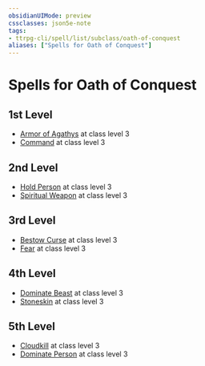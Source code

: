 ```yaml
---
obsidianUIMode: preview
cssclasses: json5e-note
tags:
- ttrpg-cli/spell/list/subclass/oath-of-conquest
aliases: ["Spells for Oath of Conquest"]
---
```

# Spells for Oath of Conquest

## 1st Level

- [Armor of Agathys](armor-of-agathys-xphb "XPHB") at class level 3
- [Command](command-xphb "XPHB") at class level 3

## 2nd Level

- [Hold Person](hold-person-xphb "XPHB") at class level 3
- [Spiritual Weapon](spiritual-weapon-xphb "XPHB") at class level 3

## 3rd Level

- [Bestow Curse](bestow-curse-xphb "XPHB") at class level 3
- [Fear](fear-xphb "XPHB") at class level 3

## 4th Level

- [Dominate Beast](dominate-beast-xphb "XPHB") at class level 3
- [Stoneskin](stoneskin-xphb "XPHB") at class level 3

## 5th Level

- [Cloudkill](cloudkill-xphb "XPHB") at class level 3
- [Dominate Person](dominate-person-xphb "XPHB") at class level 3
